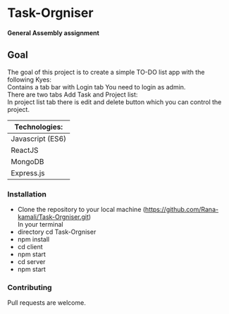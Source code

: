 # Task-Orgniser
#### General Assembly assignment 
## Goal
The goal of this project is to create a simple TO-DO list app with the following Kyes:<br />
Contains a tab bar with Login tab You need to login as admin.<br />
There are two tabs Add Task and Project list:<br />
In project list tab there is edit and delete button which you can control the project.<br />

|Technologies:|
| ----- |
|Javascript (ES6)|
|ReactJS|
|MongoDB|
|Express.js|



### Installation
- Clone the repository to your local machine
 (https://github.com/Rana-kamali/Task-Orgniser.git)<br /> In your terminal
- directory cd Task-Orgniser
- npm install
- cd client
- npm start 
- cd server
- npm start
### Contributing
Pull requests are welcome.
